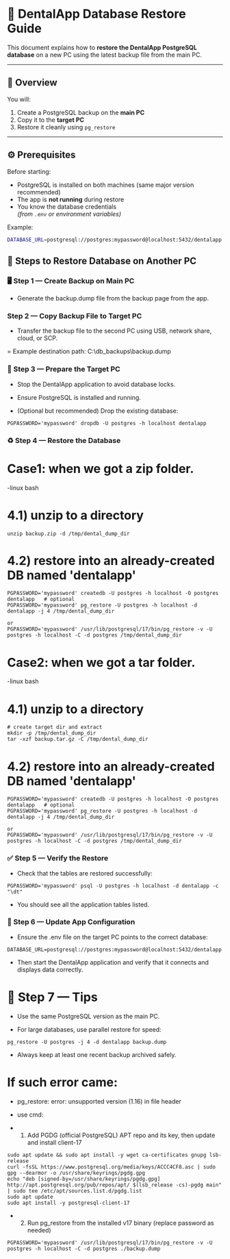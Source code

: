 # 🦷 DentalApp Database Restore Guide

This document explains how to **restore the DentalApp PostgreSQL database** on a new PC using the latest backup file from the main PC.

---

## 🧩 Overview

You will:

1. Create a PostgreSQL backup on the **main PC**
2. Copy it to the **target PC**
3. Restore it cleanly using `pg_restore`

---

## ⚙️ Prerequisites

Before starting:

- PostgreSQL is installed on both machines (same major version recommended)
- The app is **not running** during restore
- You know the database credentials  
  _(from `.env` or environment variables)_

Example:

```bash
DATABASE_URL=postgresql://postgres:mypassword@localhost:5432/dentalapp
```

## 🧭 Steps to Restore Database on Another PC

### 🖥️ Step 1 — Create Backup on Main PC

- Generate the backup.dump file from the backup page from the app.

### Step 2 — Copy Backup File to Target PC

- Transfer the backup file to the second PC using USB, network share, cloud, or SCP.

= Example destination path:
C:\db_backups\backup.dump

### 🧹 Step 3 — Prepare the Target PC

- Stop the DentalApp application to avoid database locks.
- Ensure PostgreSQL is installed and running.

- (Optional but recommended) Drop the existing database:

```
PGPASSWORD='mypassword' dropdb -U postgres -h localhost dentalapp
```

### ♻️ Step 4 — Restore the Database

# Case1: when we got a zip folder.

-linux bash

# 4.1) unzip to a directory

```
unzip backup.zip -d /tmp/dental_dump_dir
```

# 4.2) restore into an already-created DB named 'dentalapp'

```
PGPASSWORD='mypassword' createdb -U postgres -h localhost -O postgres dentalapp   # optional
PGPASSWORD='mypassword' pg_restore -U postgres -h localhost -d dentalapp -j 4 /tmp/dental_dump_dir

or
PGPASSWORD='mypassword' /usr/lib/postgresql/17/bin/pg_restore -v -U postgres -h localhost -C -d postgres /tmp/dental_dump_dir
```

# Case2: when we got a tar folder.

-linux bash

# 4.1) unzip to a directory

```
# create target dir and extract
mkdir -p /tmp/dental_dump_dir
tar -xzf backup.tar.gz -C /tmp/dental_dump_dir
```

# 4.2) restore into an already-created DB named 'dentalapp'

```
PGPASSWORD='mypassword' createdb -U postgres -h localhost -O postgres dentalapp   # optional
PGPASSWORD='mypassword' pg_restore -U postgres -h localhost -d dentalapp -j 4 /tmp/dental_dump_dir

or
PGPASSWORD='mypassword' /usr/lib/postgresql/17/bin/pg_restore -v -U postgres -h localhost -C -d postgres /tmp/dental_dump_dir
```

### ✅ Step 5 — Verify the Restore

- Check that the tables are restored successfully:

```
PGPASSWORD='mypassword' psql -U postgres -h localhost -d dentalapp -c "\dt"
```

- You should see all the application tables listed.

### 🧩 Step 6 — Update App Configuration

- Ensure the .env file on the target PC points to the correct database:

```
DATABASE_URL=postgresql://postgres:mypassword@localhost:5432/dentalapp
```

- Then start the DentalApp application and verify that it connects and displays data correctly.

# 🧠 Step 7 — Tips

- Use the same PostgreSQL version as the main PC.

- For large databases, use parallel restore for speed:

```
pg_restore -U postgres -j 4 -d dentalapp backup.dump
```

- Always keep at least one recent backup archived safely.

# If such error came:

- pg_restore: error: unsupported version (1.16) in file header

- use cmd:

- 1. Add PGDG (official PostgreSQL) APT repo and its key, then update and install client-17

```
sudo apt update && sudo apt install -y wget ca-certificates gnupg lsb-release
curl -fsSL https://www.postgresql.org/media/keys/ACCC4CF8.asc | sudo gpg --dearmor -o /usr/share/keyrings/pgdg.gpg
echo "deb [signed-by=/usr/share/keyrings/pgdg.gpg] http://apt.postgresql.org/pub/repos/apt/ $(lsb_release -cs)-pgdg main" | sudo tee /etc/apt/sources.list.d/pgdg.list
sudo apt update
sudo apt install -y postgresql-client-17
```

- 2. Run pg_restore from the installed v17 binary (replace password as needed)

```
PGPASSWORD='mypassword' /usr/lib/postgresql/17/bin/pg_restore -v -U postgres -h localhost -C -d postgres ./backup.dump
```
